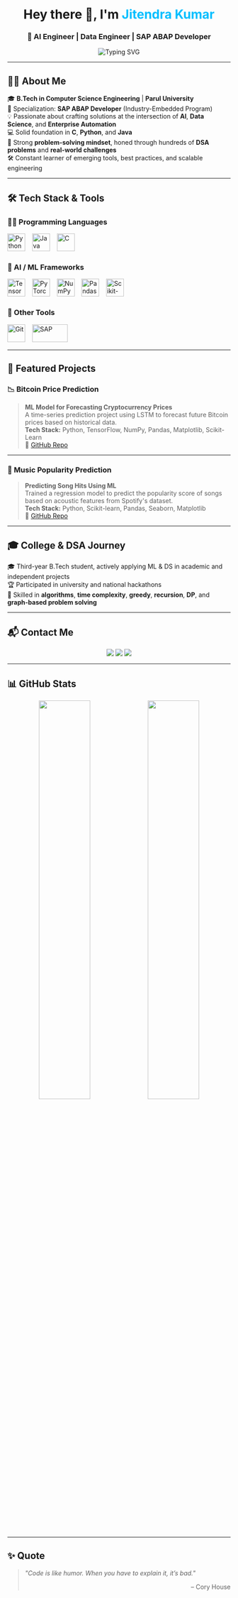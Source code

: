 <h1 align="center">Hey there 👋, I'm <span style="color:#00BFFF">Jitendra Kumar</span></h1>
<h3 align="center">🚀 AI Engineer | Data Engineer | SAP ABAP Developer</h3>

<p align="center">
  <img src="https://readme-typing-svg.herokuapp.com?font=Fira+Code&size=20&pause=1000&color=00F7FF&center=true&vCenter=true&width=600&lines=Transforming+data+into+insights.;Engineering+AI-powered+solutions.;Solving+real-world+problems+with+ML.;Crafting+enterprise+tools+with+SAP+ABAP" alt="Typing SVG" />
</p>

---

## 👨‍💻 About Me

🎓 **B.Tech in Computer Science Engineering** | **Parul University**  
🎯 Specialization: **SAP ABAP Developer** (Industry-Embedded Program)  
💡 Passionate about crafting solutions at the intersection of **AI**, **Data Science**, and **Enterprise Automation**   
💻 Solid foundation in **C**, **Python**, and **Java**  
🧠 Strong **problem-solving mindset**, honed through hundreds of **DSA problems** and **real-world challenges**  
🛠 Constant learner of emerging tools, best practices, and scalable engineering  

---

## 🛠️ Tech Stack & Tools

### 👨‍💻 Programming Languages
<p align="left">
  <img src="https://cdn.jsdelivr.net/gh/devicons/devicon/icons/python/python-original.svg" height="40" width="40" alt="Python" />
  &nbsp;&nbsp;
  <img src="https://cdn.jsdelivr.net/gh/devicons/devicon/icons/java/java-original.svg" height="40" width="40" alt="Java" />
  &nbsp;&nbsp;
  <img src="https://cdn.jsdelivr.net/gh/devicons/devicon/icons/c/c-original.svg" height="40" width="40" alt="C" />
</p>


### 🧠 AI / ML Frameworks
<p align="left">
  <img src="https://cdn.jsdelivr.net/gh/devicons/devicon/icons/tensorflow/tensorflow-original.svg" height="40" width="40" alt="TensorFlow" />
  &nbsp;&nbsp;
  <img src="https://cdn.jsdelivr.net/gh/devicons/devicon/icons/pytorch/pytorch-original.svg" height="40" width="40" alt="PyTorch" />
  &nbsp;&nbsp;
  <img src="https://cdn.jsdelivr.net/gh/devicons/devicon/icons/numpy/numpy-original.svg" height="40" width="40" alt="NumPy" />
  &nbsp;&nbsp;
  <img src="https://cdn.jsdelivr.net/gh/devicons/devicon/icons/pandas/pandas-original.svg" height="40" width="40" alt="Pandas" />
  &nbsp;&nbsp;
  <img src="https://cdn.jsdelivr.net/gh/simple-icons/simple-icons/icons/scikitlearn.svg" height="40" width="40" alt="Scikit-Learn" />
</p>


### 🧰 Other Tools
<p align="left">
  <img src="https://cdn.jsdelivr.net/gh/devicons/devicon/icons/git/git-original.svg" height="40" width="40" alt="Git" />
  &nbsp;&nbsp;
  <img src="https://upload.wikimedia.org/wikipedia/commons/5/59/SAP_2011_logo.svg" height="40" width="80" alt="SAP" />
</p>


---

## 💼 Featured Projects

### 📉 Bitcoin Price Prediction
> **ML Model for Forecasting Cryptocurrency Prices**  
> A time-series prediction project using LSTM to forecast future Bitcoin prices based on historical data.  
**Tech Stack:** Python, TensorFlow, NumPy, Pandas, Matplotlib, Scikit-Learn  
🔗 [GitHub Repo](https://github.com/jituchoudhary367)

---

### 🎵 Music Popularity Prediction
> **Predicting Song Hits Using ML**  
> Trained a regression model to predict the popularity score of songs based on acoustic features from Spotify's dataset.  
**Tech Stack:** Python, Scikit-learn, Pandas, Seaborn, Matplotlib  
🔗 [GitHub Repo](https://github.com/jituchoudhary367)

---

## 🎓 College & DSA Journey

🎓 Third-year B.Tech student, actively applying ML & DS in academic and independent projects  
🏆 Participated in university and national hackathons  
🧠 Skilled in **algorithms**, **time complexity**, **greedy**, **recursion**, **DP**, and **graph-based problem solving**

---

## 📬 Contact Me

<p align="center">
  <a href="mailto:jituchoudharyat@gmail.com"><img src="https://img.shields.io/badge/email-@jituchoudharyat-blue?style=flat&logo=gmail&logoColor=white" /></a>
  <a href="https://www.linkedin.com/in/jitendra-kumar-53a2162a3/"><img src="https://img.shields.io/badge/linkedin-Profile-blue?style=flat&logo=linkedin" /></a>
  <a href="https://github.com/jituchoudhary367"><img src="https://img.shields.io/github/followers/jituchoudhary367?label=Follow&style=social" /></a>
</p>

---

## 📊 GitHub Stats

<p align="center">
  <img src="https://github-readme-stats.vercel.app/api?username=jituchoudhary367&show_icons=true&theme=tokyonight&hide_title=true&hide_border=true" width="48%" />
  <img src="https://github-readme-streak-stats.herokuapp.com?user=jituchoudhary367&theme=tokyonight&hide_border=true" width="48%" />
</p>

---

## ✨ Quote

> _"Code is like humor. When you have to explain it, it’s bad."_  
> <p align="right">– Cory House</p>


